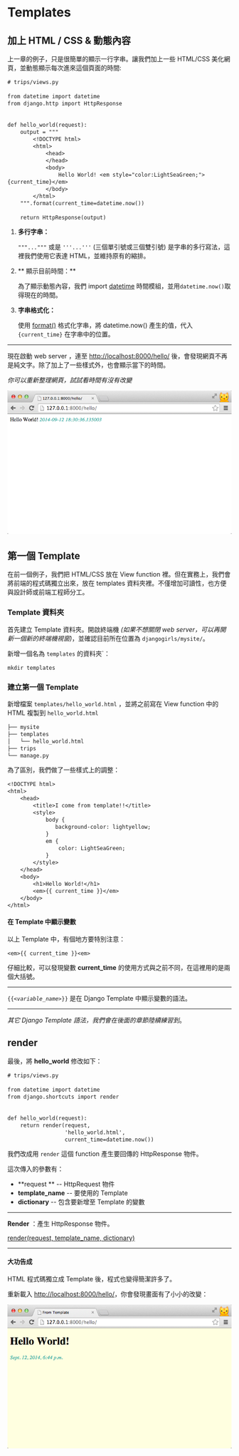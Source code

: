 # Templates

## 加上 HTML / CSS & 動態內容

上一章的例子，只是很簡單的顯示一行字串。讓我們加上一些 HTML/CSS 美化網頁，並動態顯示每次進來這個頁面的時間:

```
# trips/views.py

from datetime import datetime
from django.http import HttpResponse


def hello_world(request):
    output = """
        <!DOCTYPE html>
        <html>
            <head>
            </head>
            <body>
                Hello World! <em style="color:LightSeaGreen;">{current_time}</em>
            </body>
        </html>
    """.format(current_time=datetime.now())

    return HttpResponse(output)
```

1. **多行字串：**

    `"""..."""` 或是 `'''...'''` (三個單引號或三個雙引號) 是字串的多行寫法，這裡我們使用它表達 HTML，並維持原有的縮排。
2. ** 顯示目前時間：**

    為了顯示動態內容，我們 import [datetime](https://docs.python.org/3.1/library/datetime.html) 時間模組，並用`datetime.now()`取得現在的時間。

3. **字串格式化：**

    使用 [format()](https://docs.python.org/3/library/string.html#string-formatting) 格式化字串，將 datetime.now() 產生的值，代入 `{current_time}` 在字串中的位置。

---

現在啟動 web server ，連至 [http://localhost:8000/hello/](http://localhost:8000/hello/) 後，會發現網頁不再是純文字。除了加上了一些樣式外，也會顯示當下的時間。

*你可以重新整理網頁，試試看時間有沒有改變*

![hello-world-html-string.png](./../images/hello-world-html-string.png)


## 第一個 Template

在前一個例子，我們把 HTML/CSS 放在 View function 裡。但在實務上，我們會將前端的程式碼獨立出來，放在 templates 資料夾裡。不僅增加可讀性，也方便與設計師或前端工程師分工。

###  Template 資料夾

首先建立 Template 資料夾。開啟終端機 *(如果不想關閉 web server，可以再開新一個新的終端機視窗)*，並確認目前所在位置為 `djangogirls/mysite/`。

新增一個名為 `templates` 的資料夾`：

```
mkdir templates
```

### 建立第一個 Template
新增檔案 `templates/hello_world.html` ，並將之前寫在 View function 中的 HTML 複製到 `hello_world.html`
```
├── mysite
├── templates
│   └── hello_world.html
├── trips
└── manage.py
```

為了區別，我們做了一些樣式上的調整：
```
<!DOCTYPE html>
<html>
    <head>
        <title>I come from template!!</title>
        <style>
            body {
               background-color: lightyellow;
            }
            em {
                color: LightSeaGreen;
            }
        </style>
    </head>
    <body>
        <h1>Hello World!</h1>
        <em>{{ current_time }}</em>
    </body>
</html>

```

#### 在 Template 中顯示變數
以上 Template 中，有個地方要特別注意：

    <em>{{ current_time }}<em>

仔細比較，可以發現變數 **current_time** 的使用方式與之前不同，在這裡用的是兩個大括號。

---

`{{`*`<variable_name>`*`}}` 是在 Django Template 中顯示變數的語法。

---

*其它 Django Template 語法，我們會在後面的章節陸續練習到*。


## render

最後，將 **hello_world** 修改如下：

```
# trips/views.py

from datetime import datetime
from django.shortcuts import render


def hello_world(request):
    return render(request,
                  'hello_world.html',
                  current_time=datetime.now())
```

我們改成用 `render` 這個 function 產生要回傳的 HttpResponse 物件。

這次傳入的參數有：

 - **request ** --  HttpRequest 物件
 - **template_name** -- 要使用的 Template
 - **dictionary** -- 包含要新增至 Template 的變數

---
**Render** ：產生 HttpResponse 物件。

[render(request, template_name, dictionary)](https://docs.djangoproject.com/en/dev/topics/http/shortcuts/#render)

---



#### 大功告成

HTML 程式碼獨立成 Template 後，程式也變得簡潔許多了。

重新載入 [http://localhost:8000/hello/](http://localhost:8000/hello/)，你會發現畫面有了小小的改變：

![HelloWorld From Template](./../images/hello-world-from-template.png)



